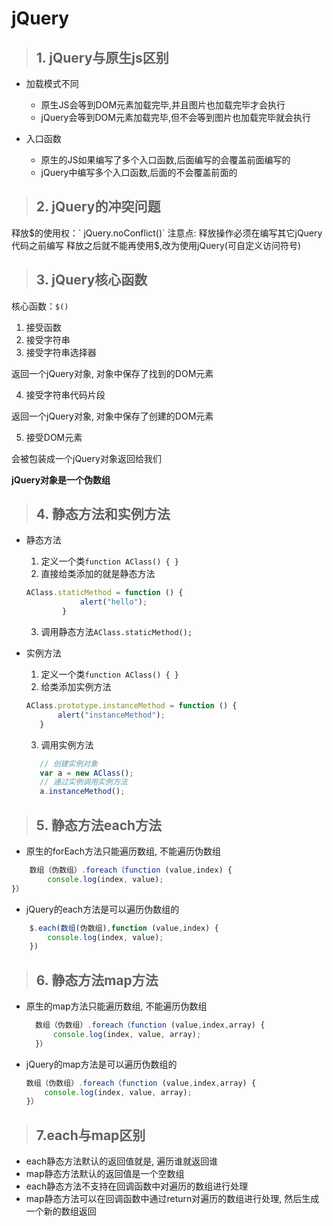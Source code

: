 # jQuery

> ## 1. jQuery与原生js区别

- 加载模式不同
    * 原生JS会等到DOM元素加载完毕,并且图片也加载完毕才会执行
    * jQuery会等到DOM元素加载完毕,但不会等到图片也加载完毕就会执行

- 入口函数
    * 原生的JS如果编写了多个入口函数,后面编写的会覆盖前面编写的
    * jQuery中编写多个入口函数,后面的不会覆盖前面的


> ## 2. jQuery的冲突问题
释放$的使用权：` jQuery.noConflict()`
注意点: 释放操作必须在编写其它jQuery代码之前编写
释放之后就不能再使用$,改为使用jQuery(可自定义访问符号)

> ## 3. jQuery核心函数
核心函数：`$()`

1. 接受函数
2. 接受字符串
3. 接受字符串选择器

返回一个jQuery对象, 对象中保存了找到的DOM元素

4. 接受字符串代码片段

返回一个jQuery对象, 对象中保存了创建的DOM元素

5. 接受DOM元素

会被包装成一个jQuery对象返回给我们

**jQuery对象是一个伪数组**

> ## 4. 静态方法和实例方法
- 静态方法
    1. 定义一个类`function AClass() { }`
    2. 直接给类添加的就是静态方法
    ```javascript
    AClass.staticMethod = function () {
                alert("hello");
            }
    ```
    3. 调用静态方法`AClass.staticMethod();`

- 实例方法
     1. 定义一个类`function AClass() { }`
     2. 给类添加实例方法
     ```javascript
     AClass.prototype.instanceMethod = function () {
            alert("instanceMethod");
        }
     ```
     3. 调用实例方法
     ```javascript
        // 创建实例对象
        var a = new AClass();
        // 通过实例调用实例方法
        a.instanceMethod();
     ```
> ## 5. 静态方法each方法
 - 原生的forEach方法只能遍历数组, 不能遍历伪数组
```javascript
    数组（伪数组）.foreach（function (value,index) {
        console.log(index, value);
}）
```
- jQuery的each方法是可以遍历伪数组的
```javascript
    $.each(数组(伪数组),function (value,index) {
        console.log(index, value);
    })
```
>  ## 6. 静态方法map方法
- 原生的map方法只能遍历数组, 不能遍历伪数组
  ```javascript
    数组（伪数组）.foreach（function (value,index,array) {
        console.log(index, value, array);
    }）
    ```
- jQuery的map方法是可以遍历伪数组的
    ```javascript
    数组（伪数组）.foreach（function (value,index,array) {
        console.log(index, value, array);
    }）
    ```
> ## 7.each与map区别
- each静态方法默认的返回值就是, 遍历谁就返回谁
- map静态方法默认的返回值是一个空数组
- each静态方法不支持在回调函数中对遍历的数组进行处理
- map静态方法可以在回调函数中通过return对遍历的数组进行处理, 然后生成一个新的数组返回